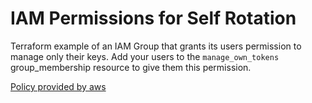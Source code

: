 # IAM Permissions for Self Rotation

Terraform example of an IAM Group that grants its users permission to manage only their keys. Add your users to the `manage_own_tokens` group_membership resource to give them this permission. 

[Policy provided by aws](https://docs.aws.amazon.com/IAM/latest/UserGuide/reference_policies_examples_iam_credentials_console.html)
